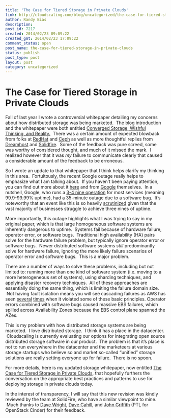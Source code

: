 ```yaml
---
title: 'The Case for Tiered Storage in Private Clouds'
link: http://cloudscaling.com/blog/uncategorized/the-case-for-tiered-storage-in-private-clouds/
author: Randy Bias
description: 
post_id: 7217
created: 2014/02/23 09:09:22
created_gmt: 2014/02/23 17:09:22
comment_status: open
post_name: the-case-for-tiered-storage-in-private-clouds
status: publish
post_type: post
layout: post
category: uncategorized
---
```


# The Case for Tiered Storage in Private Clouds

Fall of last year I wrote a controversial whitepaper detailing my concerns about how distributed storage was being marketed.  The blog introduction and the whitepaper were both entitled [Converged Storage, Wishful Thinking, and Reality.](http://www.cloudscaling.com/blog/company/you-cant-collapse-tiered-storage-in-private-clouds-built-on-openstack-whitepaper/)  There was a certain amount of expected blowback from folks at [RedHat](http://www.gluster.org/2013/09/san-stalwarts-and-wistful-thinking/) and [Ceph](http://ceph.com/openstack/distributed-storage-and-thinking-inside-the-box/) as well as more thoughtful replies from [Dreamhost](http://www.dreamhost.com/dreamscape/2013/09/12/cloud-storage-architectures/) and [Solidfire](http://solidfire.com/blog/distributed-storage-picking-the-right-tool-for-the-job/).  Some of the feedback was pure screed, some was worthy of considered thought, and much of it missed the mark.  I realized however that it was *my* failure to communicate clearly that caused a considerable amount of the feedback to be erroneous.

So I wrote an update to that whitepaper that I think helps clarify my thinking in this area.  Fortuitously, the recent Google outage really helps to emphasize what I am talking about.  If you haven’t been paying attention, you can find out more about it [here](http://www.washingtonpost.com/blogs/the-switch/wp/2014/01/24/heres-what-caused-that-massive-gmail-outage/) and from [Google](http://googleblog.blogspot.com/2014/01/todays-outage-for-several-google.html) themselves.  In a nutshell, Google, who runs a [3-4 nine operation](http://downloadsquad.switched.com/2011/01/17/google-pushes-for-99-99-uptime-for-google-apps-removes-downtim/) for most services (meaning 99.9-99.99% uptime), had a 35-minute outage due to a software bug.  It’s noteworthy that an event like this is so heavily [scrutinized](https://www.google.com/search?hl=en&gl=us&tbm=nws&authuser=0&q=google+outage&oq=google+outage&gs_l=news-cc.3..43j43i53.1261.2558.0.2776.13.8.0.4.1.1.111.587.7j1.8.0...0.0...1ac.1.PMC90D8wF74) given that the vast majority of businesses struggle to achieve three nines of uptime.

More importantly, this outage highlights what I was trying to say in my original paper, which is that large homogeneous software systems are inherently dangerous to uptime.  Systems fail because of hardware failure, operator error, or software bugs.  Traditional high availability (HA) pairs solve for the hardware failure problem, but typically ignore operator error or software bugs.  Newer distributed software systems *still* predominantly solve for hardware failure, ignoring the more likely failure scenarios of operator error and software bugs.  This is a major problem.

There are a number of ways to solve these problems, including but not limited to: running more than one kind of software system (i.e. moving to a more heterogeneous set of systems), using sharding techniques, and applying disaster recovery techniques.  All of these approaches are essentially doing the same thing, which is limiting the failure domain size.  Not having fault isolation means you will see cascading failures as AWS has seen [several](https://aws.amazon.com/message/680342/) [times](http://aws.amazon.com/message/67457/) when it violated some of these basic principles. Operator errors combined with software bugs caused massive EBS failures, which spilled across Availability Zones because the EBS control plane spanned the AZes.

This is my problem with how distributed storage systems are being marketed.  I love distributed storage.  I think it has a place in the datacenter.  Cloudscaling is currently evaluating our options for integrating open source distributed storage software in our product.  The problem is that it’s place is not to run everywhere in the datacenter and the marketeers at various storage startups who believe so and market so-called “unified” storage solutions are really setting everyone up for failure.  There is no spoon.

For more details, here is my updated storage whitepaper, now entitled [The Case for Tiered Storage in Private Clouds](/assets/pdf/cloudscaling_whitepaper_tiered_storage_private_clouds.pdf), that hopefully furthers the conversation on the appropriate best practices and patterns to use for deploying storage in private clouds today.

In the interest of transparency, I will say that this new revision was kindly reviewed by the team at SolidFire, who have a similar viewpoint to mine.  Much thanks to [Dave Wright](https://twitter.com/jungledave), [Dave Cahill](https://twitter.com/dcahill8), and [John Griffith](https://twitter.com/jdg_8) (PTL for OpenStack Cinder) for their feedback.